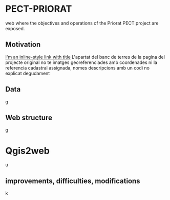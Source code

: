 # PECT-PRIORAT
web where the objectives and operations of the Priorat PECT project are exposed.
## Motivation
[I'm an inline-style link with title](https://www.google.com "Pàgina web original del projecte") L'apartat del banc de terres de la pagina del projecte original no te imatges georeferenciades amb coordenades ni la referencia cadastral assignada, nomes descripcions amb un codi no explicat degudament
## Data
g
## Web structure
g
# Qgis2web
u
## improvements, difficulties, modifications
k

